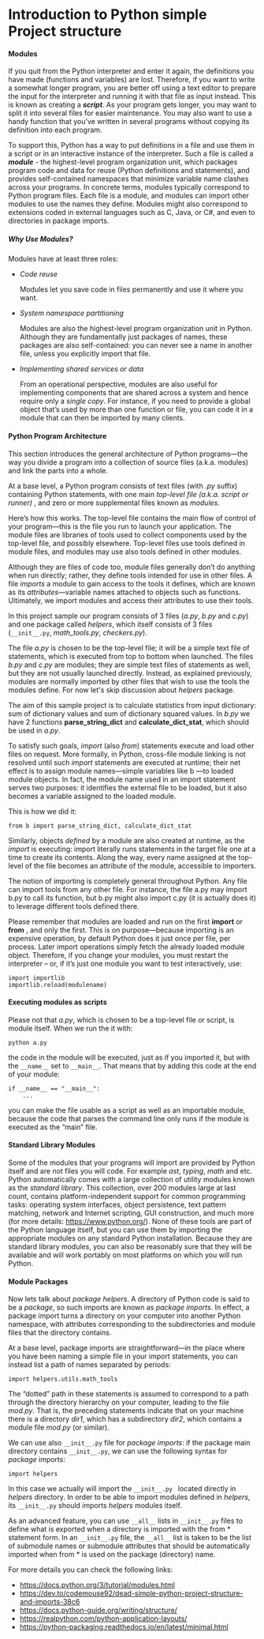 # Introduction to Python simple Project structure


#### Modules

If you quit from the Python interpreter and enter it again, the definitions you have made 
(functions and variables) are lost. Therefore, if you want to write a somewhat longer program, you
are better off using a text editor to prepare the input for the interpreter and running it with 
that file as input instead. This is known as creating a ***script***. As your program gets longer,
you may want to split it into several files for easier maintenance. You may also want to use a 
handy function that you’ve written in several programs without copying its definition into each 
program.

To support this, Python has a way to put definitions in a file and use them in a script or in an 
interactive instance of the interpreter. Such a file is called a ***module*** - the highest-level 
program organization unit, which packages program code and data for reuse (Python definitions and 
statements), and provides self-contained namespaces that minimize variable name clashes across your
programs. In concrete terms, modules typically correspond to Python program files. Each file is a 
module, and modules can import other modules to use the names they define. Modules might also 
correspond to extensions coded in external languages such as C, Java, or C#, and even to 
directories in package imports.


##### Why Use Modules?

Modules have at least three roles:

* *Code reuse*

    Modules let you save code in files permanently and use it where you want.
    
*  *System namespace partitioning*

    Modules are also the highest-level program organization unit in Python. Although they are 
    fundamentally just packages of names, these packages are also self-contained: you can never see
    a name in another file, unless you explicitly import that file.
    
   
* *Implementing shared services or data*

    From an operational perspective, modules are also useful for implementing components that are 
    shared across a system and hence require only a *single copy*. For instance, if you need to 
    provide a global object that’s used by more than one function or file, you can code it in a 
    module that can then be imported by many clients.    
    
    
#### Python Program Architecture


This section introduces the general architecture of Python programs—the way you divide a program 
into a collection of source files (a.k.a. modules) and link the parts into a whole.

At a base level, a Python program consists of text files (with *.py* suffix) containing Python 
statements, with one main *top-level file (a.k.a. script or runner)* , and zero or more 
supplemental files known as *modules*.

Here’s how this works. The top-level file contains the main flow of control of your program—this
is the file you run to launch your application. The module files are libraries of tools used to 
collect components used by the top-level file, and possibly elsewhere. Top-level files use tools 
defined in module files, and modules may use also tools defined in other modules.

Although they are files of code too, module files generally don’t do anything when run directly; 
rather, they define tools intended for use in other files. A file *imports* a module to gain access
to the tools it defines, which are known as its *attributes*—variable names attached to objects 
such as functions. Ultimately, we import modules and access their attributes to use their tools.

In this project sample our program consists of 3 files (*a.py*, *b.py* and *c.py*) and one package
called *helpers*, which itself consists of 3 files (`__init__.py`, *math_tools.py*, *checkers.py*).


The file *a.py* is chosen to be the top-level file; it will be a simple text file of statements,
which is executed from top to bottom when launched. The files *b.py* and *c.py* are modules; they 
are simple text files of statements as well, but they are not usually launched directly. Instead,
as explained previously, modules are normally imported by other files that wish to use the tools 
the modules define. For now let's skip discussion about *helpers* package.

The aim of this sample project is to calculate statistics from input dictionary: sum of dictionary 
values and sum of dictionary squared values. In *b.py* we have 2 functions **parse_string_dict** 
and **calculate_dict_stat**, which should be used in *a.py*. 

To satisfy such goals, *import* (also *from*) statements execute and load other files on request. 
More formally, in Python, cross-file module linking is not resolved until such *import* statements
are executed at runtime; their net effect is to assign module names—simple variables like b —to 
loaded module objects. In fact, the module name used in an import statement serves two purposes: it
identifies the external file to be loaded, but it also becomes a variable assigned to the loaded 
module.

This is how we did it:

```
from b import parse_string_dict, calculate_dict_stat
```

Similarly, objects *defined* by a module are also created at runtime, as the *import* is
executing: import literally runs statements in the target file one at a time to create its
contents. Along the way, every name assigned at the top-level of the file becomes an
attribute of the module, accessible to importers.

The notion of importing is completely general throughout Python. Any file can import tools from any
other file. For instance, the file a.py may import b.py to call its function, but b.py might also 
import c.py (it is actually does it) to leverage different tools defined there.

Please remember that modules are loaded and run on the first **import** or **from** , and only the
first. This is on purpose—because importing is an expensive operation, by default Python does it
just once per file, per process. Later import operations simply fetch the already loaded module 
object. Therefore, if you change your modules, you must restart the interpreter – or, if it’s just 
one module you want to test interactively, use: 

```
import importlib
importlib.reload(modulename)
```


#### Executing modules as scripts


Please not that *a.py*, which is chosen to be a top-level file or script, is module itself. 
When we run the it with:
 
 ```
 python a.py
 ```
 
the code in the module will be executed, just as if you imported it, but with the `__name__` set to
`__main__`. That means that by adding this code at the end of your module:

```
if __name__ == "__main__":
    ...
```

you can make the file usable as a script as well as an importable module, because the code that 
parses the command line only runs if the module is executed as the “main” file.



#### Standard Library Modules


Some of the modules that your programs will import are provided by Python itself and are not files
you will code. For example *ast*, *typing*, *math* and etc. Python automatically comes with a large
collection of utility modules known as the *standard library*. This collection, over 200 modules 
large at last count, contains platform-independent support for common programming tasks: operating 
system interfaces, object persistence, text pattern matching, network and Internet scripting, GUI
construction, and much more (for more details: https://www.python.org/). None of these tools are 
part of the Python language itself, but you can use them by importing the appropriate modules on 
any standard Python installation. Because they are standard library modules, you can also be
reasonably sure that they will be available and will work portably on most platforms on which you 
will run Python.


#### Module Packages

Now lets talk about *package helpers*. A directory of Python code is said to be a *package*, so 
such imports are known as *package imports*. In effect, a package import turns a directory on your
computer into another Python namespace, with attributes corresponding to the subdirectories and 
module files that the directory contains.

At a base level, package imports are straightforward—in the place where you have been
naming a simple file in your import statements, you can instead list a path of names
separated by periods:
```
import helpers.utils.math_tools
```

The “dotted” path in these statements is assumed to correspond to a path through the directory
hierarchy on your computer, leading to the file *mod.py*. That is, the preceding statements
indicate that on your machine there is a directory *dir1*, which has a subdirectory *dir2*, which 
contains a module file *mod.py* (or similar).

We can use also `__init__.py` file for *package imports*: if the package main directory contains
`__init__.py`, we can use the following syntax for *package* imports: 

```
import helpers
```

In this case we actually will import the `__init__.py ` located directly in *helpers* directory.
In order to be able to import modules defined in *helpers*, its `__init__.py` should imports 
*helpers* modules itself.


As an advanced feature, you can use `__all__` lists in `__init__.py` files to define what is 
exported when a directory is imported with the from * statement form. In an `__init__.py` file, the
`__all__` list is taken to be the list of submodule names or submodule attributes that should be 
automatically imported when from * is used on the package (directory) name.


For more details you can check the following links:

* https://docs.python.org/3/tutorial/modules.html
* https://dev.to/codemouse92/dead-simple-python-project-structure-and-imports-38c6
* https://docs.python-guide.org/writing/structure/
* https://realpython.com/python-application-layouts/
* https://python-packaging.readthedocs.io/en/latest/minimal.html